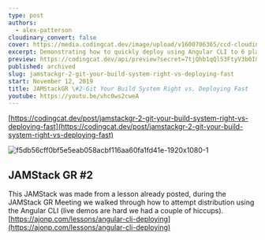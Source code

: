 ```yaml
---
type: post
authors:
  - alex-patterson
cloudinary_convert: false
cover: https://media.codingcat.dev/image/upload/v1600706365/ccd-cloudinary/f5db56cff0bf5e5eab058acbf116aa60fa1fd41e-1920x1080-1.png
excerpt: Demonstrating how to quickly deploy using Angular CLI to 6 places. Then how to setup CI/CD in Azure, AWS, and Google Cloud Platform.
preview: https://codingcat.dev/api/preview?secret=7tjQhb1qQlS3FtyV3b0I&selectionType=post&selectionSlug=jamstackgr-2-git-your-build-system-right-vs-deploying-fast&_id=ef58c879de824a7297f1aae4f2178519
published: archived
slug: jamstackgr-2-git-your-build-system-right-vs-deploying-fast
start: November 12, 2019
title: JAMStackGR \#2-Git Your Build System Right vs. Deploying Fast
youtube: https://youtu.be/vhc0ws2cweA
---
```


[https://codingcat.dev/post/jamstackgr-2-git-your-build-system-right-vs-deploying-fast](https://codingcat.dev/post/jamstackgr-2-git-your-build-system-right-vs-deploying-fast)

![f5db56cff0bf5e5eab058acbf116aa60fa1fd41e-1920x1080-1](https://media.codingcat.dev/image/upload/v1657636762/main-codingcatdev-photo/24c79182-dbf8-4d7d-b20f-4a369a52b8ed.jpg)

## JAMStack GR #2

This JAMStack was made from a lesson already posted, during the JAMStack GR Meeting we walked through how to attempt distribution using the Angular CLI (live demos are hard we had a couple of hiccups).[https://ajonp.com/lessons/angular-cli-deploying](https://ajonp.com/lessons/angular-cli-deploying)